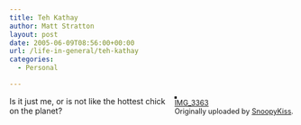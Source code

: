 ```yaml
---
title: Teh Kathay
author: Matt Stratton
layout: post
date: 2005-06-09T08:56:00+00:00
url: /life-in-general/teh-kathay
categories:
  - Personal

---
```

<div style="float:right;margin-left:10px;margin-bottom:10px;">
  <a href="https://www.flickr.com/photos/snoopykiss/18302654/" title="photo sharing"><img src="https://photos14.flickr.com/18302654_cb4fabe82e_m.jpg" alt="" style="border:solid 2px #000000;" /></a> <br /> <span style="font-size:.9em;margin-top:0;"> <a href="https://www.flickr.com/photos/snoopykiss/18302654/">IMG_3363</a> <br /> Originally uploaded by <a href="https://www.flickr.com/people/snoopykiss/">SnoopyKiss</a>. </span>
</div>

Is it just me, or is not like the hottest chick on the planet?